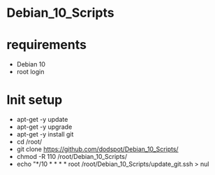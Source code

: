 # Debian_10_Scripts

# requirements
- Debian 10
- root login

# Init setup
- apt-get -y update
- apt-get -y upgrade
- apt-get -y install git
- cd /root/
- git clone https://github.com/dodspot/Debian_10_Scripts/
- chmod -R 110 /root/Debian_10_Scripts/
- echo "*/10 *  * * *   root    /root/Debian_10_Scripts/update_git.ssh > nul
